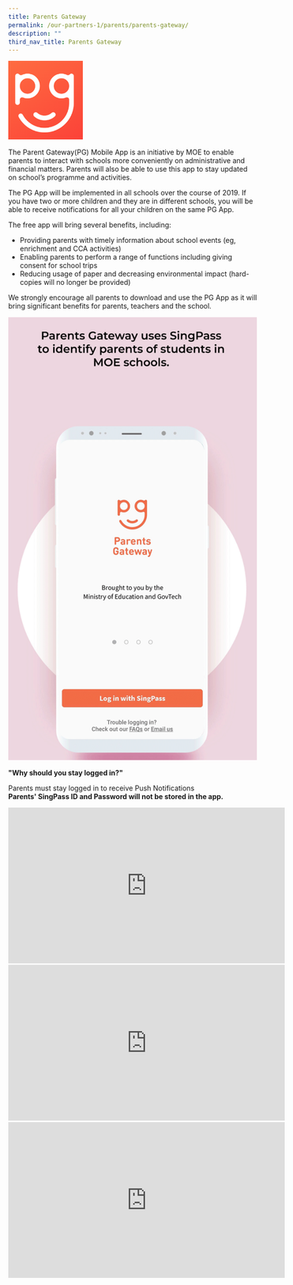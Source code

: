 ```yaml
---
title: Parents Gateway
permalink: /our-partners-1/parents/parents-gateway/
description: ""
third_nav_title: Parents Gateway
---
```


<img src="/images/Parent%20Gateway%20App%20Logo.png" 
     style="width:30%">
		 
The Parent Gateway(PG) Mobile App is an initiative by MOE to enable parents to interact with schools more conveniently on administrative and financial matters. Parents will also be able to use this app to stay updated on school’s programme and activities.

  

The PG App will be implemented in all schools over the course of 2019. If you have two or more children and they are in different schools, you will be able to receive notifications for all your children on the same PG App.

  

The free app will bring several benefits, including:

*   Providing parents with timely information about school events (eg, enrichment and CCA activities)
*   Enabling parents to perform a range of functions including giving consent for school trips
*   Reducing usage of paper and decreasing environmental impact (hard-copies will no longer be provided)

  

We strongly encourage all parents to download and use the PG App as it will bring significant benefits for parents, teachers and the school.  

  
![](/images/PG%20Animated%20Gif.gif)

**"Why should you stay logged in?"**  

Parents must stay logged in to receive Push Notifications  
**Parents' SingPass ID and Password will not be stored in the app.**

<iframe width="560" height="315" src="https://www.youtube.com/embed/PCM5o8jAncc" title="YouTube video player" frameborder="0" allow="accelerometer; autoplay; clipboard-write; encrypted-media; gyroscope; picture-in-picture" allowfullscreen></iframe>

<iframe width="560" height="315" src="https://www.youtube.com/embed/tW9jwyuovOo" title="YouTube video player" frameborder="0" allow="accelerometer; autoplay; clipboard-write; encrypted-media; gyroscope; picture-in-picture" allowfullscreen></iframe>

<iframe width="560" height="315" src="https://www.youtube.com/embed/EKpiTM5axNA" title="YouTube video player" frameborder="0" allow="accelerometer; autoplay; clipboard-write; encrypted-media; gyroscope; picture-in-picture" allowfullscreen></iframe>



